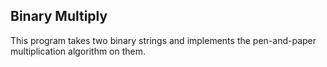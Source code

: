 Binary Multiply
--------

This program takes two binary strings and implements the pen-and-paper multiplication algorithm on them.


